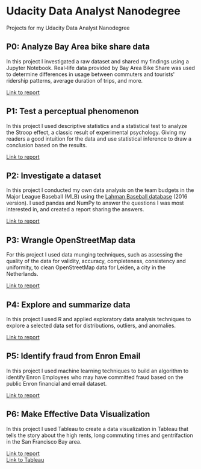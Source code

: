 # Udacity Data Analyst Nanodegree
Projects for my Udacity Data Analyst Nanodegree

## P0: Analyze Bay Area bike share data
In this project I investigated a raw dataset and shared my findings using a Jupyter Notebook. Real-life data provided by Bay Area Bike Share was used to determine differences in usage between commuters and tourists' ridership patterns, average duration of trips, and more.

[Link to report](https://www.google.com)

## P1: Test a perceptual phenomenon
In this project I used descriptive statistics and a statistical test to analyze the Stroop effect, a classic result of experimental psychology. Giving my readers a good intuition for the data and use statistical inference to draw a conclusion based on the results.

[Link to report](https://github.com/mariannerose/udacity_dand/blob/master/p1/Project_I_-_Statistics.pdf)

## P2: Investigate a dataset
In this project I conducted my own data analysis on the team budgets in the Major League Baseball (MLB) using the [Lahman Baseball database](http://www.seanlahman.com/baseball-archive/statistics/) (2016 version). I used pandas and NumPy to answer the questions I was most interested in, and created a report sharing the answers. 

[Link to report](https://github.com/mariannerose/udacity_dand/blob/master/p2/Project%202%20-%20Baseball%20-%20Team%20budgets%20revised.ipynb)

## P3: Wrangle OpenStreetMap data
For this project I used data munging techniques, such as assessing the quality of the data for validity, accuracy, completeness, consistency and uniformity, to clean OpenStreetMap data for Leiden, a city in the Netherlands. 

[Link to report](https://github.com/mariannerose/udacity_dand/blob/master/p3/Project%20OpenStreetMap.pdf)

## P4: Explore and summarize data
In this project I used R and applied exploratory data analysis techniques to explore a selected data set for distributions, outliers, and anomalies.

[Link to report](https://www.google.com)

## P5: Identify fraud from Enron Email
In this project I used machine learning techniques to build an algorithm to identify Enron Employees who may have committed fraud based on the public Enron financial and email dataset.

[Link to report](https://www.google.com)

## P6: Make Effective Data Visualization
In this project I used Tableau to create a data visualization in Tableau that tells the story about the high rents, long commuting times and gentrifaction in the San Francisco Bay area.

[Link to report](https://github.com/mariannerose/udacity_dand/blob/master/p8/SFBA%20summary.pdf)<br/>
[Link to Tableau](https://public.tableau.com/profile/rianne.heijboer#!/vizhome/SFBAv2/Story1)

